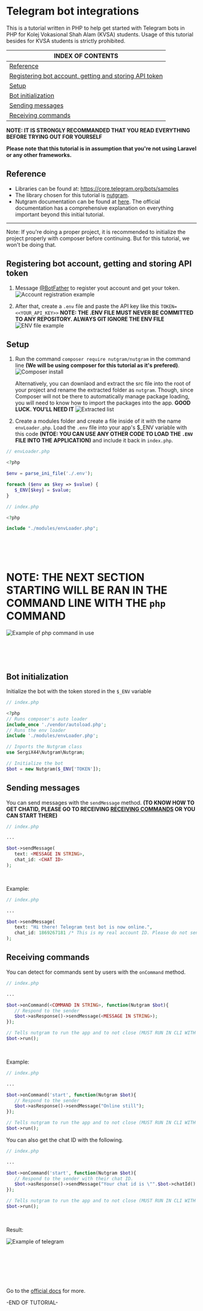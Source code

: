 # Telegram bot integrations 

This is a tutorial written in PHP to help get started with Telegram bots in PHP for Kolej Vokasional Shah Alam (KVSA) students. Usage of this tutorial besides for KVSA students is strictly prohibited.

| INDEX OF CONTENTS
|-
| [Reference](#reference)
| [Registering bot account, getting and storing API token](#registering-bot-account-getting-and-storing-api-token)
| [Setup](#setup)
| [Bot initialization](#bot-initialization)
| [Sending messages](#sending-messages)
| [Receiving commands](#receiving-commands)

**NOTE: IT IS STRONGLY RECOMMANDED THAT YOU READ EVERYTHING BEFORE TRYING OUT FOR YOURSELF**

**Please note that this tutorial is in assumption that you're not using Laravel or any other frameworks.**

## Reference
- Libraries can be found at: https://core.telegram.org/bots/samples
- The library chosen for this tutorial is [nutgram](https://github.com/nutgram/nutgram).
- Nutgram documentation can be found at [here](https://nutgram.dev/docs/introduction). The official documentation has  a comprehensive explanation on everything important beyond this initial tutorial.

---

Note: If you're doing a proper project, it is recommended to initialize the project properly with composer before continuing. But for this tutorial, we won't be doing that.

## Registering bot account, getting and storing API token

1. Message [@BotFather](https://t.me/botfather) to register yout account and get your token.
![Account registration example](./Account%20registration%20example.jpg)

2. After that, create a ```.env``` file and paste the API key like this ```TOKEN=<<YOUR_API_KEY>>```
 **NOTE: THE .ENV FILE MUST NEVER BE COMMITTED TO ANY REPOSITORY. ALWAYS GIT IGNORE THE ENV FILE**
 ![ENV file example](./ENV%20file%20example.jpg)

## Setup
1. Run the command ```composer require nutgram/nutgram``` in the command line **(We will be using composer for this tutorial as it's prefered)**.
   ![Composer install](./Composer%20example.jpg)

   Alternatively, you can downlaod and extract the src file into the root of your project and rename the extracted folder as ```nutgram```. Though, since Composer will not be there to automatically manage package loading, you will need to know how to import the packages into the app. **GOOD LUCK. YOU'LL NEED IT**
      ![Extracted list](./Extracted%20file%20list.jpg)

2. Create a modules folder and create a file inside of it with the name ```envLoader.php```. Load the ```.env``` file into your app's $_ENV variable with this code **(NTOE: YOU CAN USE ANY OTHER CODE TO LOAD THE ```.ENV``` FILE INTO THE APPLICATION)** and include it back in ```index.php```.
```php
// envLoader.php

<?php

$env = parse_ini_file('./.env');

foreach ($env as $key => $value) {
   $_ENV[$key] = $value;
}
```
```php
// index.php

<?php

include "./modules/envLoader.php";
```

<br>
<br>
<br>

# NOTE: THE NEXT SECTION STARTING WILL BE RAN IN THE COMMAND LINE WITH THE ```php``` COMMAND

![Example of php command in use](./Example%20of%20using%20php%20command.jpg)

<br>
<br>
<br>

## Bot initialization
Initialize the bot with the token stored in the ```$_ENV``` variable

```php
// index.php

<?php
// Runs composer's auto loader
include_once './vendor/autoload.php';
// Runs the env loader
include './modules/envLoader.php';

// Inports the Nutgram class
use SergiX44\Nutgram\Nutgram;

// Initialize the bot
$bot = new Nutgram($_ENV['TOKEN']);
```

## Sending messages
You can send messages with the ```sendMessage``` method. **(TO KNOW HOW TO GET CHATID, PLEASE GO TO RECEIVING [RECEIVING COMMANDS](#receiving-commands) OR YOU CAN START THERE)**
```php
// index.php

...

$bot->sendMessage(
   text: <MESSAGE IN STRING>,
   chat_id: <CHAT ID>
);
```
<br>

Example:
```php
// index.php

...

$bot->sendMessage(
   text: "Hi there! Telegram test bot is now online.",
   chat_id: 1869267181 /* This is my real account ID. Please do not send any messages to me */
);
```

## Receiving commands
You can detect for commands sent by users with the ```onCommand``` method.

````php
// index.php

...

$bot->onCommand(<COMMAND IN STRING>, function(Nutgram $bot){
   // Respond to the sender
   $bot->asResponse()->sendMessage(<MESSAGE IN STRING>);
});

// Tells nutgram to run the app and to not close (MUST RUN IN CLI WITH php COMMAND)
$bot->run();

````
<br>

Example:
````php
// index.php

...

$bot->onCommand('start', function(Nutgram $bot){
   // Respond to the sender
   $bot->asResponse()->sendMessage("Online still");
});

// Tells nutgram to run the app and to not close (MUST RUN IN CLI WITH php COMMAND)
$bot->run();

````
You can also get the chat ID with the following.
````php
// index.php

...

$bot->onCommand('start', function(Nutgram $bot){
   // Respond to the sender with their chat ID.
   $bot->asResponse()->sendMessage("Your chat id is \"".$bot->chatId()."\"");
});

// Tells nutgram to run the app and to not close (MUST RUN IN CLI WITH php COMMAND)
$bot->run();

````
<br>

Result:

![Example of telegram](./Example%20of%20response.jpeg)

<br>
<br>
<br>
<br>
<br>

Go to the [official docs](https://nutgram.dev/docs/introduction) for more.

-END OF TUTORIAL-